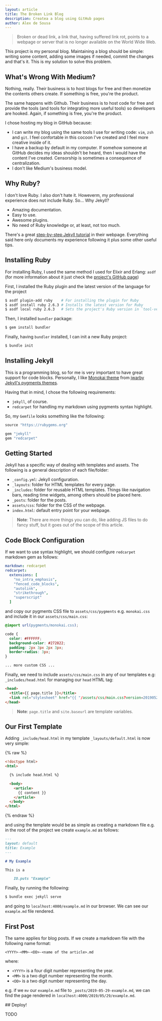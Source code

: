 ```yaml
---
layout: article
title: The Broken Link Blog
description: Createa a blog using GitHub pages
author: Alex de Sousa
---
```


> Broken or dead link, a link that, having suffered link rot, points to a
> webpage or server that is no longer available on the World Wide Web.

This project is my personal blog. Maintaining a blog should be simple: writing
some content, adding some images if needed, commit the changes and that's it.
This is my solution to solve this problem.

## What's Wrong With Medium?

Nothing, really. Their business is to host blogs for free and then monetize the
contents others create. If something is free, you're the product.

The same happens with Github. Their business is to host code for free and
provide the tools (and tools for integrating more useful tools) so developers
are hooked. Again, if something is free, you're the product.

I chose hosting my blog in GitHub because:

- I can write my blog using the same tools I use for writing code: `vim`, `zsh`
  and `git`. I feel confortable in this cocoon I've created and I feel more
  creative inside of it.
- I have a backup by default in my computer. If somehow someone at GitHub
  decides my ideas shouldn't be heard, then I would have the content I've
  created. Censorship is sometimes a consequence of centralization.
- I don't like Medium's business model.

## Why Ruby?

I don't love Ruby. I also don't hate it. Howeverm, my professional experience
does not include Ruby. So... Why Jekyll?

- Amazing documentation.
- Easy to use.
- Awesome plugins.
- No need of Ruby knowledge or, at least, not too much.

There's a great
[step-by-step Jekyll tutorial](https://jekyllrb.com/docs/step-by-step/01-setup/)
in their webpage. Everything said here only documents my experience following
it plus some other useful tips.

## Installing Ruby

For installing Ruby, I used the same method I used for Elixir and Erlang:
`asdf` (for more information about it just check the
[project's GitHub page](https://github.com/asdf-vm/asdf))

First, I installed the Ruby plugin and the latest version of the language for
the project

```bash
$ asdf plugin-add ruby    # For installing the plugin for Ruby
$ asdf install ruby 2.6.3 # Installs the latest version for Ruby
$ asdf local ruby 2.6.3   # Sets the project's Ruby version in `tool-versions`
```

Then, I installed `bundler` package:

```bash
$ gem install bundler
```

Finally, having `bundler` installed, I can init a new Ruby project:

```bash
$ bundle init
```

## Installing Jekyll

This is a programming blog, so for me is very important to have great support
for code blocks. Personally, I like
[Monokai theme](https://raw.githubusercontent.com/jwarby/pygments-css/master/monokai.css)
from
[jwarby Jekyll's pygments themes](http://jwarby.github.io/jekyll-pygments-themes/languages/javascript.html).

Having that in mind, I chose the following requirements:

- `jekyll`, of course.
- `redcarpet` for handling my markdown using pygments syntax highlight.

So, my `Gemfile` looks something like the following:

```ruby
source "https://rubygems.org"

gem "jekyll"
gem "redcarpet"
```

## Getting Started

Jekyll has a specific way of dealing with templates and assets. The following
is a general description of each file/folder:

- `_config.yml`: Jekyll configuration.
- `_layouts`: folder for HTML templates for every page.
- `_includes`: folder for reusable HTML templates. Things like navigation bars,
  reading time widgets, among others should be placed here.
- `_posts`: folder for the posts.
- `assets/css`: folder for the CSS of the webpage.
- `index.html`: default entry point for your webpage.

> **Note**: There are more things you can do, like adding JS files to do fancy
> stuff, but it goes out of the scope of this article.

## Code Block Configuration

If we want to use syntax highlight, we should configure `redcarpet` markdown
gem as follows:

```yaml
markdown: redcarpet
redcarpet:
  extensions: [
    "no_intra_emphasis",
    "fenced_code_blocks",
    "autolink",
    "strikethrough",
    "superscript"
  ]
```

and copy our pygments CSS file to `assets/css/pygments` e.g. `monokai.css` and
include it in our `assets/css/main.css`:

```css
@import url(pygments/monokai.css);

code {
  color: #FFFFFF;
  background-color: #272822;
  padding: 2px 3px 2px 3px;
  border-radius: 3px;
}

... more custom CSS ...
```

Finally, we need to include `assets/css/main.css` in any of our templates e.g:
`_includes/head.html` for managing our `head` HTML tag:

```html
<head>
  <title>{{ page.title }}</title>
  <link rel="stylesheet" href="{{ "/assets/css/main.css?version=20190529" | prepend: site.baseurl }}">
</head>
```

> **Note**: `page.title` and `site.baseurl` are template variables.

## Our First Template

Adding `_include/head.html` in my template `_layouts/default.html` is now
very simple:

{% raw %}
```html
<!doctype html>
<html>

  {% include head.html %}

  <body>
    <article>
      {{ content }}
    </article>
  </body>
</html>
```
{% endraw %}

and using the template would be as simple as creating a markdown file e.g. in
the root of the project we create `example.md` as follows:

```markdown
---
layout: default
title: Example
---

# My Example

This is a

    IO.puts "Example"
```

Finally, by running the following:

```bash
$ bundle exec jekyll serve
```

and going to `localhost:4000/example.md` in our browser. We can see our
`example.md` file rendered.

## First Post

The same applies for blog posts. If we create a markdown file with the
following name format:

```
<YYYY>-<MM>-<DD>-<name of the article>.md
```

where:

- `<YYYY>` is a four digit number representing the year.
- `<MM>` is a two digit number representing the month.
- `<DD>` is a two digit number representing the day.

e.g. if we `mv` our `example.md` file to `_posts/2019-05-29-example.md`, we can
find the page rendered in `localhost:4000/2019/05/29/example.md`.

## Deploy!

TODO
